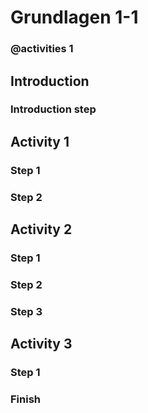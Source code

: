 # Grundlagen 1-1
### @activities 1

## Introduction

### Introduction step

## Activity 1

### Step 1
### Step 2

## Activity 2

### Step 1
### Step 2
### Step 3

## Activity 3

### Step 1
### Finish
